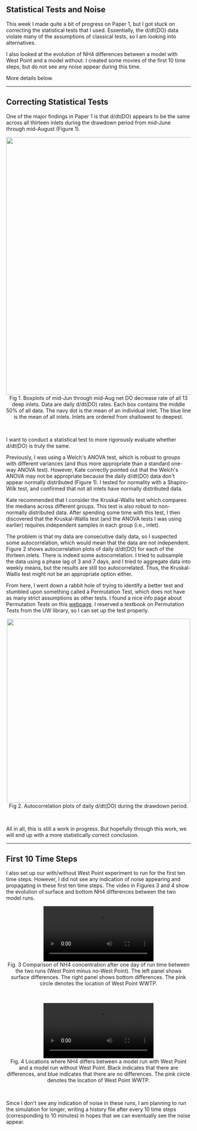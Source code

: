 ## Statistical Tests and Noise

This week I made quite a bit of progress on Paper 1, but I got stuck on correcting the statistical tests that I used. Essentially, the d/dt(DO) data violate many of the assumptions of classical tests, so I am looking into alternatives.

I also looked at the evolution of NH4 differences between a model with West Point and a model without. I created some movies of the first 10 time steps, but do not see any noise appear during this time.

More details below.

---
## Correcting Statistical Tests

One of the major findings in Paper 1 is that d/dt(DO) appears to be the same across all thirteen inlets during the drawdown period from mid-June through mid-August (Figure 1).

<p style="text-align:center;"><img src="/research_blog/figures/2025.07.08/boxplots.png" width="700"/><br>Fig 1. Boxplots of mid-Jun through mid-Aug net DO decrease rate of all 13 deep inlets. Data are daily d/dt(DO) rates. Each box contains the middle 50% of all data. The navy dot is the mean of an individual inlet. The blue line is the mean of all inlets. Inlets are ordered from shallowest to deepest.</p><br>

I want to conduct a statistical test to more rigorously evaluate whether d/dt(DO) is truly the same.

Previously, I was using a Welch's ANOVA test, which is robust to groups with different variances (and thus more appropriate than a standard one-way ANOVA test). However, Kate correctly pointed out that the Welch's ANOVA may not be appropriate because the daily d/dt(DO) data don't appear normally distributed (Figure 1). I tested for normality with a Shapiro-Wilk test, and confirmed that not all inlets have normally distributed data.

Kate recommended that I consider the Kruskal-Wallis test which compares the medians across different groups. This test is also robust to non-normally distributed data. After spending some time with this test, I then discovered that the Kruskal-Wallis test (and the ANOVA tests I was using earlier) requires independent samples in each group (i.e., inlet).

The problem is that my data are consecutive daily data, so I suspected some autocorrelation, which would mean that the data are not independent. Figure 2 shows autocorrelation plots of daily d/dt(DO) for each of the thirteen inlets. There is indeed some autocorrelation. I tried to subsample the data using a phase lag of 3 and 7 days, and I tried to aggregate data into weekly means, but the results are still too autocorrelated. Thus, the Kruskal-Wallis test might not be an appropriate option either.

From here, I went down a rabbit hole of trying to identify a better test and stumbled upon something called a Permutation Test, which does not have as many strict assumptions as other tests. I found a nice info page about Permutation Tests on this [webpage](https://www.jwilber.me/permutationtest/). I reserved a textbook on Permutation Tests from the UW library, so I can set up the test properly.

<p style="text-align:center;"><img src="/research_blog/figures/2025.07.08/autocorrelation.png" width="500"/><br>Fig 2. Autocorrelation plots of daily d/dt(DO) during the drawdown period.</p><br>

All in all, this is still a work in progress. But hopefully through this work, we will end up with a more statistically correct conclusion.

---
## First 10 Time Steps

I also set up our with/without West Point experiment to run for the first ten time steps. However, I did not see any indication of noise appearing and propagating in these first ten time steps. The video in Figures 3 and 4 show the evolution of surface and bottom NH4 differences between the two model runs.

<p style="text-align:center;"><video src="/research_blog/figures/2025.07.08/pcolormesh.mp4" controls="controls" style="max-width: 800px;"></video><br>Fig. 3 Comparison of NH4 concentration after one day of run time between the two runs (West Point minus no-West Point). The left panel shows surface differences. The right panel shows bottom differences. The pink circle denotes the location of West Point WWTP.</p>
<br>

<p style="text-align:center;"><video src="/research_blog/figures/2025.07.08/binary.mp4" controls="controls" style="max-width: 800px;"></video><br>Fig. 4 Locations where NH4 differs between a model run with West Point and a model run without West Point. Black indicates that there are differences, and blue indicates that there are no differences. The pink circle denotes the location of West Point WWTP.</p>
<br>

Since I don't see any indication of noise in these runs, I am planning to run the simulation for longer, writing a history file after every 10 time steps (corresponding to 10 minutes) in hopes that we can eventually see the noise appear.
